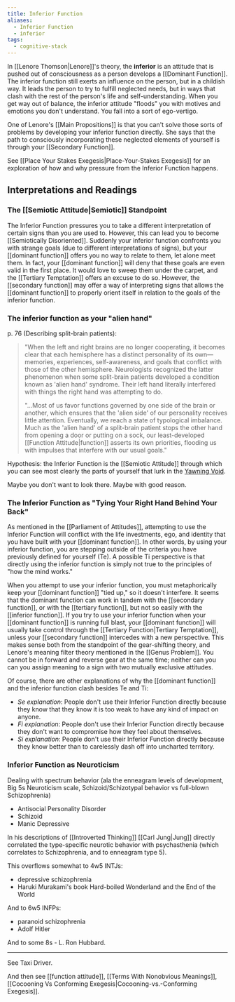 ```yaml
---
title: Inferior Function
aliases:
  - Inferior Function
  - inferior
tags:
  - cognitive-stack
---
```


In [[Lenore Thomson|Lenore]]'s theory, the **inferior** is an attitude that is pushed out of consciousness as a person develops a [[Dominant Function]]. The inferior function still exerts an influence on the person, but in a childish way. It leads the person to try to fulfill neglected needs, but in ways that clash with the rest of the person's life and self-understanding. When you get way out of balance, the inferior attitude "floods" you with motives and emotions you don't understand. You fall into a sort of ego-vertigo.

One of Lenore's [[Main Propositions]] is that you can't solve those sorts of problems by developing your inferior function directly. She says that the path to consciously incorporating these neglected elements of yourself is through your [[Secondary Function]].

See [[Place Your Stakes Exegesis|Place-Your-Stakes Exegesis]] for an exploration of how and why pressure from the Inferior Function happens.

## Interpretations and Readings

### **The [[Semiotic Attitude|Semiotic]] Standpoint**

The Inferior Function pressures you to take a different interpretation of certain signs than you are used to. However, this can lead you to become [[Semiotically Disoriented]]. Suddenly your inferior function confronts you with strange goals (due to different interpretations of signs), but your [[dominant function]] offers you no way to relate to them, let alone meet them. In fact, your [[dominant function]] will deny that these goals are even valid in the first place. It would love to sweep them under the carpet, and the [[Tertiary Temptation]] offers an excuse to do so. However, the [[secondary function]] may offer a way of interpreting signs that allows the [[dominant function]] to properly orient itself in relation to the goals of the inferior function.

### The inferior function as your "alien hand"

p. 76 (Describing split-brain patients):

> "When the left and right brains are no longer cooperating, it becomes clear that each hemisphere has a distinct personality of its own—memories, experiences, self-awareness, and goals that conflict with those of the other hemisphere. Neurologists recognized the latter phenomenon when some split-brain patients developed a condition known as 'alien hand' syndrome. Their left hand literally interfered with things the right hand was attempting to do.
>
> "...Most of us favor functions governed by one side of the brain or another, which ensures that the 'alien side' of our personality receives little attention. Eventually, we reach a state of typological imbalance. Much as the 'alien hand' of a split-brain patient stops the other hand from opening a door or putting on a sock, our least-developed [[Function Attitude|function]] asserts its own priorities, flooding us with impulses that interfere with our usual goals."

Hypothesis: the Inferior Function is the [[Semiotic Attitude]] through which you can see most clearly the parts of yourself that lurk in the [Yawning Void](https://web.archive.org/web/20070416085529/http://greenlightwiki.com/heuristic/Yawning_Void).

Maybe you don't want to look there. Maybe with good reason.

### The Inferior Function as "Tying Your Right Hand Behind Your Back"

As mentioned in the [[Parliament of Attitudes]], attempting to use the Inferior Function will conflict with the life investments, ego, and identity that you have built with your [[dominant function]]. In other words, by using your inferior function, you are stepping outside of the criteria you have previously defined for yourself (Te). A possible Ti perspective is that directly using the inferior function is simply not true to the principles of "how the mind works."

When you attempt to use your inferior function, you must metaphorically keep your [[dominant function]] "tied up," so it doesn't interfere. It seems that the dominant function can work in tandem with the [[secondary function]], or with the [[tertiary function]], but not so easily with the [[inferior function]]. If you try to use your inferior function when your [[dominant function]] is running full blast, your [[dominant function]] will usually take control through the [[Tertiary Function|Tertiary Temptation]], unless your [[secondary function]] intercedes with a new perspective. This makes sense both from the standpoint of the gear-shifting theory, and Lenore's meaning filter theory mentioned in the [[Genus Problem]]. You cannot be in forward and reverse gear at the same time; neither can you can you assign meaning to a sign with two mutually exclusive attitudes.

Of course, there are other explanations of why the [[dominant function]] and the inferior function clash besides Te and Ti:

- _Se explanation_: People don't use their Inferior Function directly because they know that they know it is too weak to have any kind of impact on anyone.
- _Fi explanation_: People don't use their Inferior Function directly because they don't want to compromise how they feel about themselves.
- _Si explanation_: People don't use their Inferior Function directly because they know better than to carelessly dash off into uncharted territory.

### Inferior Function as Neuroticism

Dealing with spectrum behavior (ala the enneagram levels of development, Big 5s Neuroticism scale, Schizoid/Schizotypal behavior vs full-blown Schizophrenia)

- Antisocial Personality Disorder
- Schizoid
- Manic Depressive

In his descriptions of [[Introverted Thinking]] [[Carl Jung|Jung]] directly correlated the type-specific neurotic behavior with psychasthenia (which correlates to Schizophrenia, and to enneagram type 5).

This overflows somewhat to 4w5 INTJs:

- depressive schizophrenia
- Haruki Murakami's book Hard-boiled Wonderland and the End of the World

And to 6w5 INFPs:

- paranoid schizophrenia
- Adolf Hitler

And to some 8s - L. Ron Hubbard.

---

See Taxi Driver.

And then see [[function attitude]], [[Terms With Nonobvious Meanings]], [[Cocooning Vs Conforming Exegesis|Cocooning-vs.-Conforming Exegesis]].
